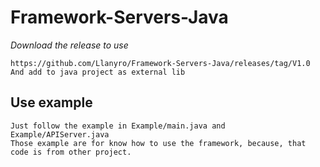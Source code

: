 # Framework-Servers-Java

_Download the release to use_
```
https://github.com/Llanyro/Framework-Servers-Java/releases/tag/V1.0
And add to java project as external lib
```
## Use example
```
Just follow the example in Example/main.java and Example/APIServer.java
Those example are for know how to use the framework, because, that code is from other project.
```
